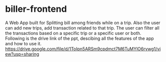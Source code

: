 # biller-frontend
A Web App built for Splitting bill among friends while on a trip.
Also the user can add new trips, add transaction related to that trip. The user can filter all the transactions based on a specific trip or a specific user or both.
Following is the drive link of the ppt, descibing all the features of the app and how to use it.
https://drive.google.com/file/d/1ToIpn5ARSm9cpdmct7M6TuMYlO6rvwg1/view?usp=sharing
